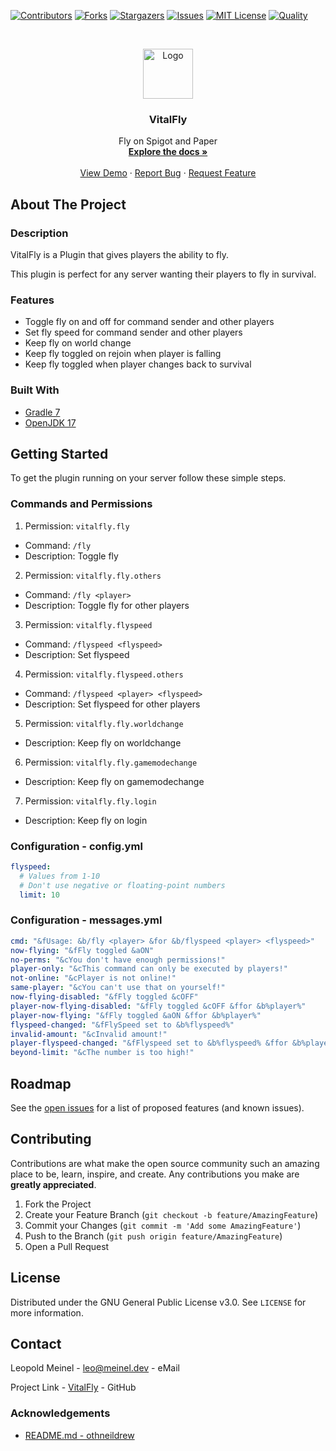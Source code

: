 <!-- PROJECT SHIELDS -->

[![Contributors][contributors-shield]][contributors-url]
[![Forks][forks-shield]][forks-url]
[![Stargazers][stars-shield]][stars-url]
[![Issues][issues-shield]][issues-url]
[![MIT License][license-shield]][license-url]
[![Quality][quality-shield]][quality-url]

<!-- PROJECT LOGO -->
<!--suppress ALL -->
<br />
<p align="center">
  <a href="https://github.com/LeoMeinel/vitalfly">
    <img src="images/logo.png" alt="Logo" width="80" height="80">
  </a>

<h3 align="center">VitalFly</h3>

  <p align="center">
    Fly on Spigot and Paper
    <br />
    <a href="https://github.com/LeoMeinel/vitalfly"><strong>Explore the docs »</strong></a>
    <br />
    <br />
    <a href="https://github.com/LeoMeinel/vitalfly">View Demo</a>
    ·
    <a href="https://github.com/LeoMeinel/vitalfly/issues">Report Bug</a>
    ·
    <a href="https://github.com/LeoMeinel/vitalfly/issues">Request Feature</a>
  </p>

<!-- ABOUT THE PROJECT -->

## About The Project

### Description

VitalFly is a Plugin that gives players the ability to fly.

This plugin is perfect for any server wanting their players to fly in survival.

### Features

- Toggle fly on and off for command sender and other players
- Set fly speed for command sender and other players
- Keep fly on world change
- Keep fly toggled on rejoin when player is falling
- Keep fly toggled when player changes back to survival

### Built With

- [Gradle 7](https://docs.gradle.org/7.5.1/release-notes.html)
- [OpenJDK 17](https://openjdk.java.net/projects/jdk/17/)

<!-- GETTING STARTED -->

## Getting Started

To get the plugin running on your server follow these simple steps.

### Commands and Permissions

1. Permission: `vitalfly.fly`

- Command: `/fly`
- Description: Toggle fly

2. Permission: `vitalfly.fly.others`

- Command: `/fly <player>`
- Description: Toggle fly for other players

3. Permission: `vitalfly.flyspeed`

- Command: `/flyspeed <flyspeed>`
- Description: Set flyspeed

4. Permission: `vitalfly.flyspeed.others`

- Command: `/flyspeed <player> <flyspeed>`
- Description: Set flyspeed for other players

5. Permission: `vitalfly.fly.worldchange`

- Description: Keep fly on worldchange

6. Permission: `vitalfly.fly.gamemodechange`

- Description: Keep fly on gamemodechange

7. Permission: `vitalfly.fly.login`

- Description: Keep fly on login

### Configuration - config.yml

```yaml
flyspeed:
  # Values from 1-10
  # Don't use negative or floating-point numbers
  limit: 10
```

### Configuration - messages.yml

```yaml
cmd: "&fUsage: &b/fly <player> &for &b/flyspeed <player> <flyspeed>"
now-flying: "&fFly toggled &aON"
no-perms: "&cYou don't have enough permissions!"
player-only: "&cThis command can only be executed by players!"
not-online: "&cPlayer is not online!"
same-player: "&cYou can't use that on yourself!"
now-flying-disabled: "&fFly toggled &cOFF"
player-now-flying-disabled: "&fFly toggled &cOFF &ffor &b%player%"
player-now-flying: "&fFly toggled &aON &ffor &b%player%"
flyspeed-changed: "&fFlySpeed set to &b%flyspeed%"
invalid-amount: "&cInvalid amount!"
player-flyspeed-changed: "&fFlyspeed set to &b%flyspeed% &ffor &b%player%"
beyond-limit: "&cThe number is too high!"
```

<!-- ROADMAP -->

## Roadmap

See the [open issues](https://github.com/LeoMeinel/vitalfly/issues) for a list of proposed features (and known
issues).

<!-- CONTRIBUTING -->

## Contributing

Contributions are what make the open source community such an amazing place to be, learn, inspire, and create. Any
contributions you make are **greatly appreciated**.

1. Fork the Project
2. Create your Feature Branch (`git checkout -b feature/AmazingFeature`)
3. Commit your Changes (`git commit -m 'Add some AmazingFeature'`)
4. Push to the Branch (`git push origin feature/AmazingFeature`)
5. Open a Pull Request

<!-- LICENSE -->

## License

Distributed under the GNU General Public License v3.0. See `LICENSE` for more information.

<!-- CONTACT -->

## Contact

Leopold Meinel - [leo@meinel.dev](mailto:leo@meinel.dev) - eMail

Project Link - [VitalFly](https://github.com/LeoMeinel/vitalfly) - GitHub

<!-- ACKNOWLEDGEMENTS -->

### Acknowledgements

- [README.md - othneildrew](https://github.com/othneildrew/Best-README-Template)

<!-- MARKDOWN LINKS & IMAGES -->

[contributors-shield]: https://img.shields.io/github/contributors-anon/LeoMeinel/vitalfly?style=for-the-badge
[contributors-url]: https://github.com/LeoMeinel/vitalfly/graphs/contributors
[forks-shield]: https://img.shields.io/github/forks/LeoMeinel/vitalfly?label=Forks&style=for-the-badge
[forks-url]: https://github.com/LeoMeinel/vitalfly/network/members
[stars-shield]: https://img.shields.io/github/stars/LeoMeinel/vitalfly?style=for-the-badge
[stars-url]: https://github.com/LeoMeinel/vitalfly/stargazers
[issues-shield]: https://img.shields.io/github/issues/LeoMeinel/vitalfly?style=for-the-badge
[issues-url]: https://github.com/LeoMeinel/vitalfly/issues
[license-shield]: https://img.shields.io/github/license/LeoMeinel/vitalfly?style=for-the-badge
[license-url]: https://github.com/LeoMeinel/vitalfly/blob/main/LICENSE
[quality-shield]: https://img.shields.io/codefactor/grade/github/LeoMeinel/vitalfly?style=for-the-badge
[quality-url]: https://www.codefactor.io/repository/github/LeoMeinel/vitalfly
